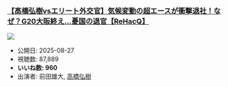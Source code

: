 ### [【高橋弘樹vsエリート外交官】気候変動の超エースが衝撃退社！なぜ？G20大阪終え…憂国の退官【ReHacQ】](https://www.youtube.com/watch?v=PvFVoM_px14)
[![](https://img.youtube.com/vi/PvFVoM_px14/sddefault.jpg)](https://www.youtube.com/watch?v=PvFVoM_px14)
-   公開日: 2025-08-27
-   視聴数: 87,889
-   **いいね数: 960**
-   出演者: 前田雄大, [高橋弘樹](/rehacq_fan/people/高橋弘樹 "wikilink")
